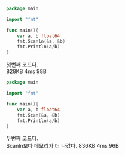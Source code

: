 ```go
package main

import "fmt"

func main(){
	var a, b float64
	fmt.Scanln(&a, &b)
	fmt.Println(a/b)
}
```
첫번째 코드다.  
828KB 4ms 98B
```go
package main

import "fmt"

func main(){
	var a, b float64
	fmt.Scan(&a, &b)
	fmt.Println(a/b)
}
```
두번째 코드다.  
Scanln보다 메모리가 더 나갔다.
836KB 4ms 96B